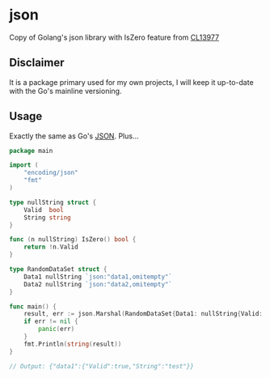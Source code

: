 # json

Copy of Golang's json library with IsZero feature from [CL13977](https://go-review.googlesource.com/c/go/+/13977/)

## Disclaimer

It is a package primary used for my own projects, I will keep it up-to-date with the Go's mainline versioning.

## Usage

Exactly the same as Go's [JSON](https://pkg.go.dev/encoding/json). Plus...

```go
package main

import (
	"encoding/json"
	"fmt"
)

type nullString struct {
	Valid  bool
	String string
}

func (n nullString) IsZero() bool {
	return !n.Valid
}

type RandomDataSet struct {
	Data1 nullString `json:"data1,omitempty"`
	Data2 nullString `json:"data2,omitempty"`
}

func main() {
	result, err := json.Marshal(RandomDataSet{Data1: nullString{Valid: true, String: "test"}})
	if err != nil {
		panic(err)
	}
	fmt.Println(string(result))
}

// Output: {"data1":{"Valid":true,"String":"test"}}
```